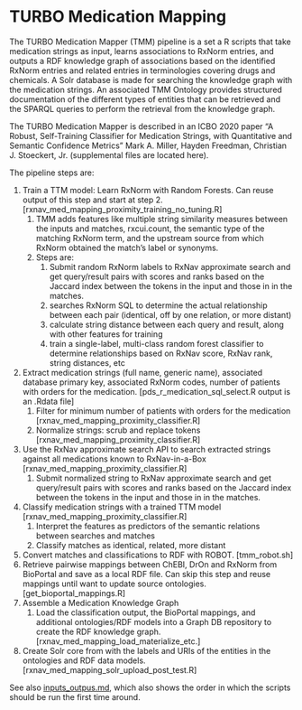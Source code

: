 # TURBO Medication Mapping

The TURBO Medication Mapper (TMM) pipeline is a set a R scripts that take medication strings as input, learns associations to RxNorm entries, and outputs a RDF knowledge graph of associations based on the identified RxNorm entries and related entries in terminologies covering drugs and chemicals. A Solr database is made for searching the knowledge graph with the medication strings. An associated TMM Ontology provides structured documentation of the different types of entities that can be retrieved and the SPARQL queries to perform the retrieval from the knowledge graph.

The TURBO Medication Mapper is described in an ICBO 2020 paper “A Robust, Self-Training Classifier for Medication Strings, with Quantitative and Semantic Confidence Metrics” Mark A. Miller, Hayden Freedman, Christian J. Stoeckert, Jr. (supplemental files are located here).

The pipeline steps are:
1. Train a TTM model: Learn RxNorm with Random Forests. Can reuse output of this step and start at step 2. [rxnav_med_mapping_proximity_training_no_tuning.R]
   1. TMM adds features like multiple string similarity measures between the inputs and matches, rxcui.count, the semantic type of the matching RxNorm term, and the upstream source from which RxNorm obtained the match’s label or synonyms.
   2. Steps are:
      1. Submit random RxNorm labels to RxNav approximate search and get query/result pairs with scores and ranks based on the Jaccard index between the tokens in the input and those in in the matches.
      2. searches RxNorm SQL to determine the actual relationship between each pair (identical, off by one relation, or more distant)
      3. calculate string distance between each query and result, along with other features for training
      4.	train a single-label, multi-class random forest classifier to determine relationships based on RxNav score, RxNav rank, string distances, etc
2. Extract medication strings (full name, generic name), associated database primary key, associated RxNorm codes, number of patients with orders for the medication. [pds_r_medication_sql_select.R output is an .Rdata file]
   1. Filter for minimum number of patients with orders for the medication [rxnav_med_mapping_proximity_classifier.R]
   2. Normalize strings: scrub and replace tokens [rxnav_med_mapping_proximity_classifier.R]
3. Use the RxNav approximate search API to search extracted strings against all medications known to RxNav-in-a-Box [rxnav_med_mapping_proximity_classifier.R]
   1. Submit normalized string to RxNav approximate search and get query/result pairs with scores and ranks based on the Jaccard index between the tokens in the input and those in in the matches.
4. Classify medication strings with a trained TTM model [rxnav_med_mapping_proximity_classifier.R]
   1. Interpret the features as predictors of the semantic relations between searches and matches
   2. Classify matches as identical, related, more distant
5. Convert matches and classifications to RDF with ROBOT. [tmm_robot.sh]
6. Retrieve pairwise mappings between ChEBI, DrOn and RxNorm from BioPortal and save as a local RDF file. Can skip this step and reuse mappings until want to update source ontologies. [get_bioportal_mappings.R]
7. Assemble a Medication Knowledge Graph
   1. Load the classification output, the BioPortal mappings, and additional ontologies/RDF models into a Graph DB repository to create the RDF knowledge graph. [rxnav_med_mapping_load_materialize_etc.]
8. Create Solr core from with the labels and URIs of the entities in the ontologies and RDF data models. [rxnav_med_mapping_solr_upload_post_test.R]

See also [inputs_outpus.md](inputs_outpus.md), which also shows the order in which the scripts should be run the first time around.
